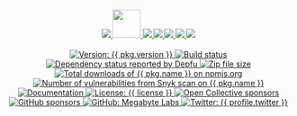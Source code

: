 <div align="center">
  <h4 align="center">
    <a href="{{ website.homepage }}" title="Megabyte Labs homepage" target="_blank">
      <img src="https://gitlab.com/megabyte-labs/assets/-/raw/master/svg/home-solid.svg" />
    </a>
    <a href="{{ website.npm_package }}/{{ pkg.name }}" title="{{ project_title }} package on npmjs.org" target="_blank">
      <img height="50" src="https://gitlab.com/megabyte-labs/assets/-/raw/master/png/npm.png" />
    </a>
    <a href="{{ repository.group.npm }}/{{ slug }}/-/blob/master/CONTRIBUTING.md" title="Learn about contributing" target="_blank">
      <img src="https://gitlab.com/megabyte-labs/assets/-/raw/master/svg/contributing-solid.svg" />
    </a>
    <a href="{{ profile.patreon }}" title="Support us on Patreon" target="_blank">
      <img src="https://gitlab.com/megabyte-labs/assets/-/raw/master/svg/support-solid.svg" />
    </a>
    <a href="{{ chat_url }}" title="Slack chat room" target="_blank">
      <img src="https://gitlab.com/megabyte-labs/assets/-/raw/master/svg/chat-solid.svg" />
    </a>
    <a href="{{ profile.github }}/npm-{{ slug }}" title="GitHub mirror" target="_blank">
      <img src="https://gitlab.com/megabyte-labs/assets/-/raw/master/svg/github-solid.svg" />
    </a>
    <a href="{{ repository.group.npm }}/{{ slug }}" title="GitLab repository" target="_blank">
      <img src="https://gitlab.com/megabyte-labs/assets/-/raw/master/svg/gitlab-solid.svg" />
    </a>
  </h4>
  <p align="center">
    <a href="{{ website.npm_package }}/{{ pkg.name }}" target="_blank">
      <img alt="Version: {{ pkg.version }}" src="https://img.shields.io/badge/version-{{ pkg.version }}-blue.svg?cacheSeconds=2592000&style={{ badge_style }}" />
    </a>
    <a href="{{ repository.group.npm }}/{{ slug }}/commits/master" title="GitLab CI build status" target="_blank">
      <img alt="Build status" src="{{ repository.group.npm }}/{{ slug }}/badges/master/pipeline.svg">
    </a>
    <a href="{{ website.npm_package }}/{{ pkg.name }}" title="Dependency status reported by Depfu">
      <img alt="Dependency status reported by Depfu" src="https://img.shields.io/depfu/megabyte-labs/npm-{{ slug }}?style={{ badge_style }}&logo=npm" />
    </a>
    <a href="{{ website.npm_package }}/{{ pkg.name }}" title="Zip file size">
      <img alt="Zip file size" src="https://img.shields.io/bundlephobia/minzip/{{ pkg.name }}?style={{ bad_style }}&logo=npm" />
    </a>
    <a href="" title="Total downloads of {{ pkg.name }} on npmjs.org">
      <img alt="Total downloads of {{ pkg.name }} on npmjs.org" src="https://img.shields.io/npm/dt/{{ pkg.name }}?logo=npm&style={{ badge_style }}&logo=npm" />
    </a>
    <a href="{{ website.npm_package }}/{{ pkg.name }}" title="Number of vulnerabilities from Snyk scan on {{ pkg.name }}">
      <img alt="Number of vulnerabilities from Snyk scan on {{ pkg.name }}" src="https://img.shields.io/snyk/vulnerabilities/npm/{{ pkg.name }}?style={{ badge_style }}&logo=npm" />
    </a>
    <a href="{{ website.documentation }}/npm" target="_blank">
      <img alt="Documentation" src="https://img.shields.io/badge/documentation-yes-brightgreen.svg?logo=readthedocs&style={{ badge_style }}" />
    </a>
    <a href="{{ repository.group.npm }}/{{ slug }}/-/raw/master/LICENSE" target="_blank">
      <img alt="License: {{ license }}" src="https://img.shields.io/badge/License-{{ license }}-yellow.svg?style={{ badge_style }}" />
    </a>
    <a href="{{ profile.opencollective }}" title="Support us on Open Collective" target="_blank">
      <img alt="Open Collective sponsors" src="https://img.shields.io/opencollective/sponsors/megabytelabs?label=Open%20Collective%20sponsors&logo=opencollective&style={{ badge_style }}" />
    </a>
    <a href="{{ profile.github }}" title="Support us on GitHub" target="_blank">
      <img alt="GitHub sponsors" src="https://img.shields.io/github/sponsors/{{ profile.github_user }}?label=GitHub%20sponsors&logo=github&style={{ badge_style }}" />
    </a>
    <a href="{{ profile.github }}" target="_blank">
      <img alt="GitHub: Megabyte Labs" src="https://img.shields.io/github/followers/megabyte-labs?style=social" target="_blank" />
    </a>
    <a href="https://twitter.com/{{ profile.twitter }}" target="_blank">
      <img alt="Twitter: {{ profile.twitter }}" src="https://img.shields.io/twitter/url/https/twitter.com/{{ profile.twitter }}.svg?style=social&label=Follow%20%40{{ profile.twitter }}" />
    </a>
  </p>
</div>
